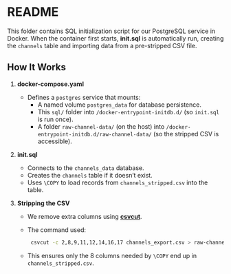 # README

This folder contains SQL initialization script for our PostgreSQL service in Docker. When the container first starts, **init.sql** is automatically run, creating the `channels` table and importing data from a pre-stripped CSV file.

## How It Works

1. **docker-compose.yaml**  
   - Defines a `postgres` service that mounts:
     - A named volume `postgres_data` for database persistence.  
     - This `sql/` folder into `/docker-entrypoint-initdb.d/` (so `init.sql` is run once).  
     - A folder `raw-channel-data/` (on the host) into `/docker-entrypoint-initdb.d/raw-channel-data/` (so the stripped CSV is accessible).

2. **init.sql**  
   - Connects to the `channels_data` database.  
   - Creates the `channels` table if it doesn’t exist.  
   - Uses `\COPY` to load records from `channels_stripped.csv` into the table.

3. **Stripping the CSV**  
   - We remove extra columns using [**csvcut**](https://csvkit.readthedocs.io/en/latest/scripts/csvcut.html).  
   - The command used:
     ```bash
      csvcut -c 2,8,9,11,12,14,16,17 channels_export.csv > raw-channel-data/channels_stripped.csv
      ```

   - This ensures only the 8 columns needed by `\COPY` end up in `channels_stripped.csv`.
